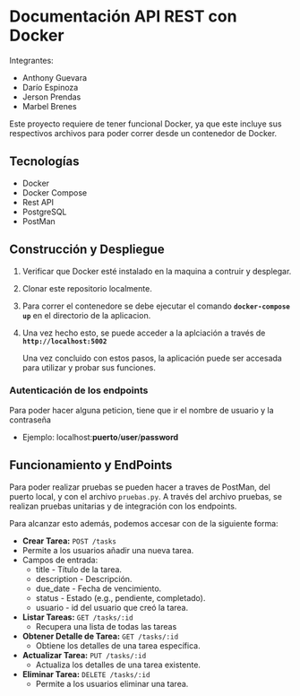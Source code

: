 # Documentación API REST con Docker

Integrantes:

- Anthony Guevara
- Darío Espinoza
- Jerson Prendas
- Marbel Brenes

Este proyecto requiere de tener funcional Docker, ya que este incluye sus respectivos archivos para poder correr desde un contenedor de Docker.

## Tecnologías

- Docker
- Docker Compose
- Rest API
- PostgreSQL
- PostMan

## Construcción y Despliegue

 1. Verificar que Docker esté instalado en la maquina a contruir y desplegar.
 2. Clonar este repositorio localmente.
 3. Para correr el contenedore se debe ejecutar el comando
 **`docker-compose up`** en el directorio de la aplicacion.
 4. Una vez hecho esto, se puede acceder a la aplciación a través de **`http://localhost:5002`**

    Una vez concluido con estos pasos, la aplicación puede ser accesada para utilizar y probar sus funciones.

### Autenticación de los endpoints

Para poder hacer alguna peticion, tiene que ir el nombre de usuario y la contraseña

- Ejemplo:
localhost:**puerto**/**user**/**password**

## Funcionamiento y EndPoints

Para poder realizar pruebas se pueden hacer a traves de PostMan, del puerto local, y con el archivo `pruebas.py`.
A través del archivo pruebas, se realizan pruebas unitarias y de integración con los endpoints.

Para alcanzar esto además, podemos accesar con de la siguiente forma:

- **Crear Tarea:** `POST /tasks`
- Permite a los usuarios añadir una nueva tarea.
- Campos de entrada:
  - title - Título de la tarea.
  - description - Descripción.
  - due_date - Fecha de vencimiento.
  - status - Estado (e.g., pendiente, completado).
  - usuario - id del usuario que creó la tarea.
- **Listar Tareas:** `GET /tasks/:id`
  - Recupera una lista de todas las tareas
- **Obtener Detalle de Tarea:** `GET /tasks/:id`
  - Obtiene los detalles de una tarea específica.
- **Actualizar Tarea:** `PUT /tasks/:id`
  - Actualiza los detalles de una tarea existente.
- **Eliminar Tarea:** `DELETE /tasks/:id`
  - Permite a los usuarios eliminar una tarea.
